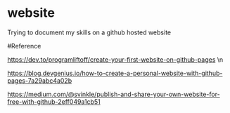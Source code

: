 # website
Trying to document my skills on a github hosted website



#Reference 

https://dev.to/programliftoff/create-your-first-website-on-github-pages \n

https://blog.devgenius.io/how-to-create-a-personal-website-with-github-pages-7a29abc4a02b

https://medium.com/@svinkle/publish-and-share-your-own-website-for-free-with-github-2eff049a1cb51
